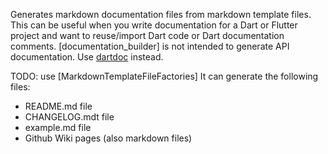 [//]: # (This file was generated from: doc/templates/01-Documentation-Builder.mdt using the documentation_builder package on: 2021-09-01 12:59:47.813690.)
<a id='lib-builders-documentation-builder-dart-documentationbuilder'></a>Generates markdown documentation files from markdown template files.
This can be useful when you write documentation for a Dart or Flutter project and want to reuse/import Dart code or Dart documentation comments.
[documentation_builder] is not intended to generate API documentation. Use [dartdoc](https://dart.dev/tools/dartdoc) instead.

TODO: use [MarkdownTemplateFileFactories]
It can generate the following files:
- README.md file
- CHANGELOG.mdt file
- example.md file
- Github Wiki pages (also markdown files)
